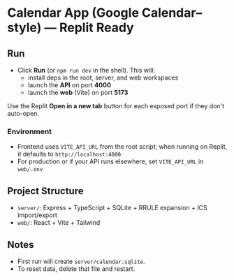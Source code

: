 # Calendar App (Google Calendar–style) — Replit Ready

## Run
- Click **Run** (or `npm run dev` in the shell). This will:
  - install deps in the root, server, and web workspaces
  - launch the **API** on port **4000**
  - launch the **web** (Vite) on port **5173**

Use the Replit **Open in a new tab** button for each exposed port if they don't auto-open.

### Environment
- Frontend uses `VITE_API_URL` from the root script; when running on Replit, it defaults to `http://localhost:4000`.
- For production or if your API runs elsewhere, set `VITE_API_URL` in `web/.env`

## Project Structure
- `server/`: Express + TypeScript + SQLite + RRULE expansion + ICS import/export
- `web/`: React + Vite + Tailwind

## Notes
- First run will create `server/calendar.sqlite`.
- To reset data, delete that file and restart.
